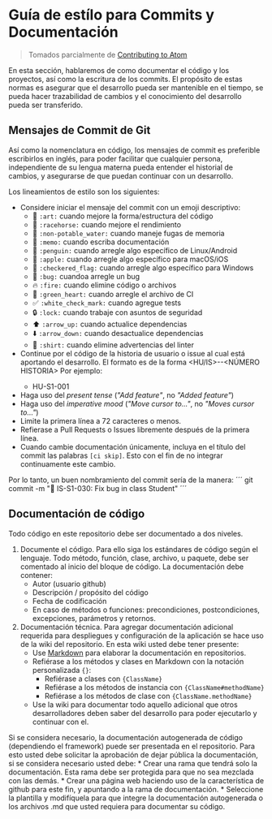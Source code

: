 # Guía de estílo para Commits y Documentación

> Tomados parcialmente de [Contributing to Atom](https://github.com/atom/atom/blob/master/CONTRIBUTING.md)

En esta sección, hablaremos de como documentar el código y los proyectos, así como la escritura de los commits. El propósito de estas normas es asegurar que el desarrollo pueda ser mantenible en el tiempo, se pueda hacer trazabilidad de cambios y el conocimiento del desarrollo pueda ser transferido.

## Mensajes de Commit de Git

Así como la nomenclatura en código, los mensajes de commit es preferible escribirlos en inglés, para poder facilitar que cualquier persona, independiente de su lengua materna pueda entender el historial de cambios, y asegurarse de que puedan continuar con un desarrollo. 

Los lineamientos de estilo son los siguientes:

* Considere iniciar el mensaje del commit con un emoji descriptivo:
    * :art: `:art:` cuando mejore la forma/estructura del código
    * :racehorse: `:racehorse:` cuando mejore el rendimiento
    * :non-potable_water: `:non-potable_water:` cuando maneje fugas de memoria
    * :memo: `:memo:` cuando escriba documentación
    * :penguin: `:penguin:` cuando arregle algo específico de Linux/Android
    * :apple: `:apple:` cuando arregle algo específico para macOS/iOS
    * :checkered_flag: `:checkered_flag:` cuando arregle algo específico para Windows
    * :bug: `:bug:` cuandoa arregle un bug
    * :fire: `:fire:` cuando elimine código o archivos
    * :green_heart: `:green_heart:` cuando arregle el archivo de CI
    * :white_check_mark: `:white_check_mark:` cuando agregue tests
    * :lock: `:lock:` cuando trabaje con asuntos de seguridad
    * :arrow_up: `:arrow_up:` cuando actualice dependencias
    * :arrow_down: `:arrow_down:` cuando desactualice dependencias
    * :shirt: `:shirt:` cuando elimine advertencias del linter
* Continue por el código de la historia de usuario o issue al cual está aportando el desarrollo. El formato es de la forma <HU/IS>-<ID FASE PROYECTO>-<NÚMERO HISTORIA> Por ejemplo:
	* HU-S1-001
* Haga uso del _present tense_ (_"Add feature"_, no _"Added feature"_)
* Haga uso del _imperative mood_ (_"Move cursor to..."_, no _"Moves cursor to..."_)
* Limite la primera línea a 72 caracteres o menos.
* Refierase a Pull Requests o Issues libremente después de la primera línea.
* Cuando cambie documentación únicamente, incluya en el título del commit las palabras `[ci skip]`. Esto con el fin de no integrar continuamente este cambio.

Por lo tanto, un buen nombramiento del commit sería de la manera:
´´´
git commit -m ":bug: IS-S1-030: Fix bug in class Student"
´´´

## Documentación de código

Todo código en este repositorio debe ser documentado a dos niveles. 

1. Documente el código. Para ello siga los estándares de código según el lenguaje. Todo método, función, clase, archivo, u paquete, debe ser comentado al inicio del bloque de código. La documentación debe contener:
	* Autor (usuario github)
	* Descripción / propósito del código
	* Fecha de codificación
	* En caso de métodos o funciones: precondiciones, postcondiciones, excepciones, parámetros y retornos.
2. Documentación técnica. Para agregar documentación adicional requerida para despliegues y configuración de la aplicación se hace uso de la wiki del repositorio. En esta wiki usted debe tener presente:
	* Use [Markdown](https://daringfireball.net/projects/markdown) para elaborar la documentación en repositorios.
	* Refiérase a los métodos y clases en Markdown con la notación personalizada `{}`:
		* Refiérase a clases con `{ClassName}`
		* Refiérase a los métodos de instancia con `{ClassName#methodName}`
		* Refiérase a los métodos de clase con `{ClassName.methodName}`
	* Use la wiki para documentar todo aquello adicional que otros desarrolladores deben saber del desarrollo para poder ejecutarlo y continuar con el.

Si se considera necesario, la documentación autogenerada de código (dependiendo el framework) puede ser presentada en el repositorio. Para esto usted debe solicitar la aprobación de dejar pública la documentación, si se considera necesario usted debe:
	* Crear una rama que tendrá solo la documentación. Esta rama debe ser protegida para que no sea mezclada con las demás. 
	* Crear una página web haciendo uso de la característica de github para este fin, y apuntando a la rama de documentación.
	* Seleccione la plantilla y modifíquela para que integre la documentación autogenerada o los archivos .md que usted requiera para documentar su código.